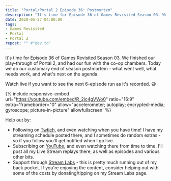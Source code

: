 ```yaml
---
title: "Portal/Portal 2 Episode 36: Postmortem"
description: "It's time for Episode 36 of Games Revisited Season 03. We finished our play-through of Portal 2, and had our fun with the co-op chambers. Today we do our customary end of season postmortem - what went well, what needs work, and what's next on the agenda."
date: 2020-05-27 04:00:00
tags:
- Games Revisited
- Portal
- Portal 2
repost: "" #"dev.to"
---
```


It's time for Episode 36 of Games Revisited Season 03. We finished our play-through of Portal 2, and had our fun with the co-op chambers. Today we do our customary end of season postmortem - what went well, what needs work, and what's next on the agenda.

Watch live if you want to see the next 6-episode run as it's recorded. :smiley:
<!--more-->

{% include responsive-embed url="https://youtube.com/embed/R_2jc4gVWo0" ratio="16:9" extra='frameborder="0" allow="accelerometer; autoplay; encrypted-media; gyroscope; picture-in-picture" allowfullscreen' %}

Help out by:
 * Following on [Twtich](https://twitch.tv/AnonJr_Live), and even watching when you have time! I have my streaming schedule posted there, and I sometimes do random extras - so if you follow you'll get notified when I go live.
 * Subscribing on [YouTube](http://www.youtube.com/channel/UCXafqhKHbkSUIrq0LAuu0tw), and even watching there from time to time. I'll post all my Live Stream replays there, as well as episodes and various other bits.
 * Support through [Stream Labs](https://streamlabs.com/anonjr_live) - this is pretty much running out of my back pocket. If you're enjoying the content, consider helping out with some of the costs by donating/tipping on my Stream Labs page.